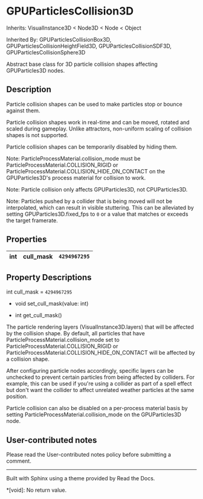 # GPUParticlesCollision3D

Inherits: VisualInstance3D < Node3D < Node < Object

Inherited By: GPUParticlesCollisionBox3D, GPUParticlesCollisionHeightField3D,
GPUParticlesCollisionSDF3D, GPUParticlesCollisionSphere3D

Abstract base class for 3D particle collision shapes affecting GPUParticles3D
nodes.

## Description

Particle collision shapes can be used to make particles stop or bounce against
them.

Particle collision shapes work in real-time and can be moved, rotated and
scaled during gameplay. Unlike attractors, non-uniform scaling of collision
shapes is not supported.

Particle collision shapes can be temporarily disabled by hiding them.

Note: ParticleProcessMaterial.collision_mode must be
ParticleProcessMaterial.COLLISION_RIGID or
ParticleProcessMaterial.COLLISION_HIDE_ON_CONTACT on the GPUParticles3D's
process material for collision to work.

Note: Particle collision only affects GPUParticles3D, not CPUParticles3D.

Note: Particles pushed by a collider that is being moved will not be
interpolated, which can result in visible stuttering. This can be alleviated
by setting GPUParticles3D.fixed_fps to `0` or a value that matches or exceeds
the target framerate.

## Properties

int | cull_mask | `4294967295`  
---|---|---  
  
## Property Descriptions

int cull_mask = `4294967295`

  * void set_cull_mask(value: int)

  * int get_cull_mask()

The particle rendering layers (VisualInstance3D.layers) that will be affected
by the collision shape. By default, all particles that have
ParticleProcessMaterial.collision_mode set to
ParticleProcessMaterial.COLLISION_RIGID or
ParticleProcessMaterial.COLLISION_HIDE_ON_CONTACT will be affected by a
collision shape.

After configuring particle nodes accordingly, specific layers can be unchecked
to prevent certain particles from being affected by colliders. For example,
this can be used if you're using a collider as part of a spell effect but
don't want the collider to affect unrelated weather particles at the same
position.

Particle collision can also be disabled on a per-process material basis by
setting ParticleProcessMaterial.collision_mode on the GPUParticles3D node.

## User-contributed notes

Please read the User-contributed notes policy before submitting a comment.

* * *

Built with Sphinx using a theme provided by Read the Docs.

  *[void]: No return value.

